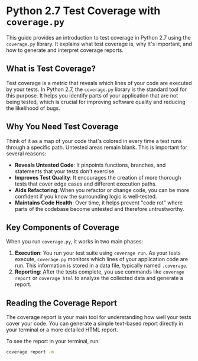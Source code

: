 # Python 2.7 Test Coverage with `coverage.py`

This guide provides an introduction to test coverage in Python 2.7 using the `coverage.py` library. It explains what test coverage is, why it's important, and how to generate and interpret coverage reports.

## What is Test Coverage?

Test coverage is a metric that reveals which lines of your code are executed by your tests. In Python 2.7, the `coverage.py` library is the standard tool for this purpose. It helps you identify parts of your application that are not being tested, which is crucial for improving software quality and reducing the likelihood of bugs.

## Why You Need Test Coverage

Think of it as a map of your code that's colored in every time a test runs through a specific path. Untested areas remain blank. This is important for several reasons:

* **Reveals Untested Code**: It pinpoints functions, branches, and statements that your tests don't exercise.
* **Improves Test Quality**: It encourages the creation of more thorough tests that cover edge cases and different execution paths.
* **Aids Refactoring**: When you refactor or change code, you can be more confident if you know the surrounding logic is well-tested.
* **Maintains Code Health**: Over time, it helps prevent "code rot" where parts of the codebase become untested and therefore untrustworthy.

## Key Components of Coverage

When you run `coverage.py`, it works in two main phases:

1.  **Execution**: You run your test suite using `coverage run`. As your tests execute, `coverage.py` monitors which lines of your application code are run. This information is stored in a data file, typically named `.coverage`.
2.  **Reporting**: After the tests complete, you use commands like `coverage report` or `coverage html` to analyze the collected data and generate a report.

## Reading the Coverage Report

The coverage report is your main tool for understanding how well your tests cover your code. You can generate a simple text-based report directly in your terminal or a more detailed HTML report.

To see the report in your terminal, run:

```bash
coverage report -m
